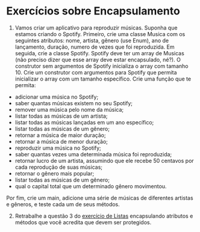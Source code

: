 # Exercícios sobre Encapsulamento

1. Vamos criar um aplicativo para reproduzir músicas. Suponha que estamos criando o Spotify.
Primeiro, crie uma classe Musica com os seguintes atributos: nome, artista, gênero (use Enum), ano de lançamento, duração, numero de vezes que foi reproduzida.
Em seguida, crie a classe Spotify.
Spotify deve ter um array de Musicas (não preciso dizer que esse array deve estar encapsulado, né?).
O construtor sem argumentos de Spotify inicializa o array com tamanho 10.
Crie um construtor com argumentos para Spotify que permita inicializar o array com um tamanho específico.
Crie uma função que te permita:
- adicionar uma música no Spotify;
- saber quantas músicas existem no seu Spotify;
- remover uma música pelo nome da música;
- listar todas as músicas de um artista;
- listar todas as músicas lançadas em um ano específico;
- listar todas as músicas de um gênero;
- retornar a música de maior duração;
- retornar a música de menor duração;
- reproduzir uma música no Spotify;
- saber quantas vezes uma determinada música foi reproduzida;
- retornar lucro de um artista, assumindo que ele recebe 50 centavos por cada reprodução de suas músicas;
- retornar o gênero mais popular;
- listar todas as músicas de um gênero;
- qual o capital total que um determinado gênero movimentou.

Por fim, crie um main, adicione uma série de músicas de diferentes artistas e gêneros, e teste cada um de seus métodos.

2. Retrabalhe a questão 3 do [exercício de Listas](Listas.md) encapsulando atributos e métodos que você acredita que devem ser protegidos.




